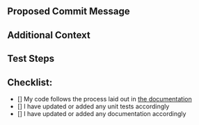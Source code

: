 ## Proposed Commit Message
<!-- Include a proposed commit message because all PRs are squash merged -->

## Additional Context
<!-- If relevant -->

## Test Steps
<!-- Please include any steps necessary to verify (and reproduce if
this is a bug fix) this change on an actual Ubuntu Server image,
including any necessary configuration files, user-data,
setup, and teardown. Scripts used may be attached directly to this PR. -->

## Checklist:
<!-- Go over all the following points, and put an `x` in all the boxes
that apply. -->
 - [] My code follows the process laid out in [the documentation](https://cloudinit.readthedocs.io/en/latest/topics/hacking.html)
 - [] I have updated or added any unit tests accordingly
 - [] I have updated or added any documentation accordingly